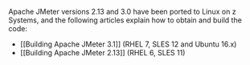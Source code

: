 <!---PACKAGE:Apache JMeter--->
<!---DISTRO:SLES 12:3.0--->
<!---DISTRO:SLES 11:2.13--->
<!---DISTRO:RHEL 7.1:3.0--->
<!---DISTRO:RHEL 6.6:2.13--->
<!---DISTRO:Ubuntu 16.x:3.0--->

Apache JMeter versions 2.13 and 3.0 have been ported to Linux on z Systems, and the following articles explain how to obtain and build the code:

- [[Building Apache JMeter 3.1]] (RHEL 7, SLES 12 and Ubuntu 16.x)
- [[Building Apache JMeter 2.13]] (RHEL 6, SLES 11)

